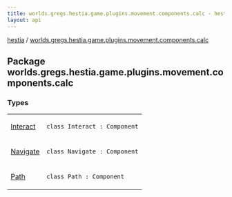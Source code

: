 ```yaml
---
title: worlds.gregs.hestia.game.plugins.movement.components.calc - hestia
layout: api
---
```


<div class='api-docs-breadcrumbs'><a href="../index.html">hestia</a> / <a href="./index.html">worlds.gregs.hestia.game.plugins.movement.components.calc</a></div>

## Package worlds.gregs.hestia.game.plugins.movement.components.calc

### Types

<table class="api-docs-table">
<tbody>
<tr>
<td markdown="1">

<a href="-interact/index.html">Interact</a>


</td>
<td markdown="1">
<div class="signature"><code><span class="keyword">class </span><span class="identifier">Interact</span>&nbsp;<span class="symbol">:</span>&nbsp;<span class="identifier">Component</span></code></div>

</td>
</tr>
<tr>
<td markdown="1">

<a href="-navigate/index.html">Navigate</a>


</td>
<td markdown="1">
<div class="signature"><code><span class="keyword">class </span><span class="identifier">Navigate</span>&nbsp;<span class="symbol">:</span>&nbsp;<span class="identifier">Component</span></code></div>

</td>
</tr>
<tr>
<td markdown="1">

<a href="-path/index.html">Path</a>


</td>
<td markdown="1">
<div class="signature"><code><span class="keyword">class </span><span class="identifier">Path</span>&nbsp;<span class="symbol">:</span>&nbsp;<span class="identifier">Component</span></code></div>

</td>
</tr>
</tbody>
</table>

